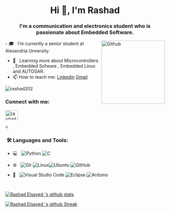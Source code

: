 
<h1 align="center">Hi 👋, I'm Rashad</h1>
<h3 align="center">I'm a communication and electronics student who is passionate about Embedded Software.</h3>
<img width="200" align="right" alt="Github" src="https://cdn.dribbble.com/users/1162077/screenshots/3848914/programmer.gif" />
- 🎓 &nbsp; I’m currently a senior student at Alexandria Unversity.

- 🌱 &nbsp; Learning more about Microcontrollers , Embedded Sofware , Embedded Linux and AUTOSAR. 
- 📫 How to reach me: [Linkedin](https://www.linkedin.com/in/rashad-elsayed-5061b3206/) [Gmail](Rashadelgarf3@gmail.com)

<p align="left"> <img src="https://komarev.com/ghpvc/?username=rashad202&label=Profile%20views&color=0e75b6&style=flat" alt="rashad202" /> </p>

<h3 align="left">Connect with me:</h3>
<p align="left">
<a href="https://www.linkedin.com/in/rashad-elsayed-5061b3206/" target="blank"><img align="center" src="https://raw.githubusercontent.com/rahuldkjain/github-profile-readme-generator/master/src/images/icons/Social/linked-in-alt.svg" alt="rashad elsayed" height="30" width="40" /></a>
</p>

<<h3>  &nbsp;🛠️ Languages and Tools:</h3>
- 💻 &nbsp;
![Python](https://img.shields.io/badge/-Python-333333?style=flat&logo=python)
![C](https://img.shields.io/badge/-C-black?style=flat-square&logo=c)

- ⚙️ &nbsp;
![Git](https://img.shields.io/badge/-Git-333333?style=flat&logo=git)
![Linux](https://img.shields.io/badge/-Linux-333333?style=flat&logo=Linux&logoColor=FCC624)![Ubuntu](https://img.shields.io/badge/-Ubuntu-black?style=flat-square&logo=ubuntu)
![GitHub](https://img.shields.io/badge/-GitHub-333333?style=flat&logo=github)
  

- 🔧 &nbsp;
![Visual Studio Code](https://img.shields.io/badge/-Visual%20Studio%20Code-333333?style=flat&logo=visual-studio-code&logoColor=007ACC)
![Eclipse](https://img.shields.io/badge/-Eclipse-333333?style=flat&logo=eclipse-ide&logoColor=2C2255)
![Arduino](https://img.shields.io/badge/-Arduino-333333?style=flat&logo=Arduino&logoColor=00979D)

  
<br/>



[![Rashad Elsayed  's github stats](https://github-readme-stats.vercel.app/api?username=rashad202&show_icons=true&title_color=fff&icon_color=79ff97&text_color=9f9f9f&bg_color=151515)](https://github.com/rashad202/github-readme-stats)

[![Rashad Elsayed  's github Streak](http://github-readme-streak-stats.herokuapp.com?user=rashad202&theme=react&date_format=M%20j%5B%2C%20Y%5D)](#) 
